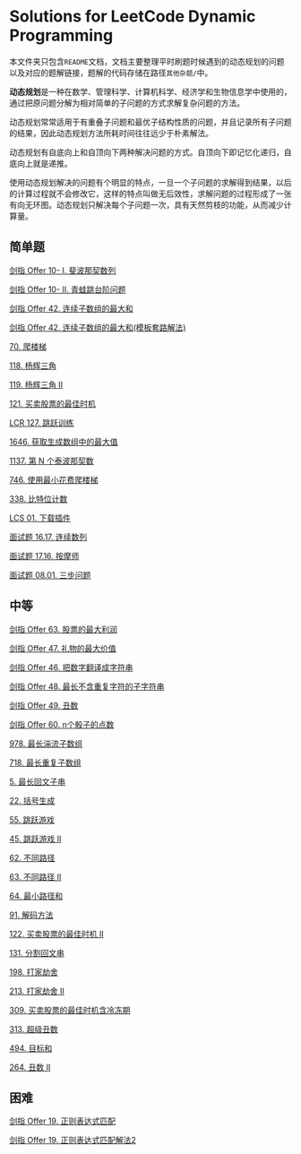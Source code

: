 # Solutions for LeetCode Dynamic Programming

本文件夹只包含`README`文档，文档主要整理平时刷题时候遇到的动态规划的问题以及对应的题解链接，题解的代码存储在路径`其他杂题/`中。

**动态规划**是一种在数学、管理科学、计算机科学、经济学和生物信息学中使用的，通过把原问题分解为相对简单的子问题的方式求解复杂问题的方法。

动态规划常常适用于有重叠子问题和最优子结构性质的问题，并且记录所有子问题的结果，因此动态规划方法所耗时间往往远少于朴素解法。

动态规划有自底向上和自顶向下两种解决问题的方式。自顶向下即记忆化递归，自底向上就是递推。

使用动态规划解决的问题有个明显的特点，一旦一个子问题的求解得到结果，以后的计算过程就不会修改它，这样的特点叫做无后效性，求解问题的过程形成了一张有向无环图。动态规划只解决每个子问题一次，具有天然剪枝的功能，从而减少计算量。

## 简单题

[剑指 Offer 10- I. 斐波那契数列](https://github.com/HuangRunHua/leetcode-swift/tree/main/剑指Offer/剑指Offer10-I-斐波那契数列.playground/Contents.swift)

[剑指 Offer 10- II. 青蛙跳台阶问题](https://github.com/HuangRunHua/leetcode-swift/tree/main/剑指Offer/剑指Offer10-II-青蛙跳台阶问题.playground/Contents.swift)

[剑指 Offer 42. 连续子数组的最大和](https://github.com/HuangRunHua/leetcode-swift/tree/main/剑指Offer/剑指Offer42-连续子数组的最大和.playground/Contents.swift)

[剑指 Offer 42. 连续子数组的最大和(模板套路解法)](https://github.com/HuangRunHua/leetcode-swift/blob/main/剑指Offer/剑指Offer42-连续子数组的最大和(解法2).playground/Contents.swift)

[70. 爬楼梯](https://github.com/HuangRunHua/leetcode-swift/tree/main/剑指Offer/剑指Offer10-II-青蛙跳台阶问题.playground/Contents.swift)

[118. 杨辉三角](https://github.com/HuangRunHua/leetcode-swift/blob/main/其他杂题/118-Yang-Hui-Triangle.playground/Contents.swift)

[119. 杨辉三角 II](https://github.com/HuangRunHua/leetcode-swift/blob/main/其他杂题/119-Yang-Hui-Triangle2.playground/Contents.swift)

[121. 买卖股票的最佳时机](https://github.com/HuangRunHua/leetcode-swift/tree/main/剑指Offer/剑指Offer63-股票的最大利润.playground/Contents.swift)

[LCR 127. 跳跃训练](https://github.com/HuangRunHua/leetcode-swift/tree/main/剑指Offer/剑指Offer10-II-青蛙跳台阶问题.playground/Contents.swift)

[1646. 获取生成数组中的最大值](https://github.com/HuangRunHua/leetcode-swift/blob/main/其他杂题/1646.%20获取生成数组中的最大值.playground/Contents.swift)

[1137. 第 N 个泰波那契数](https://github.com/HuangRunHua/leetcode-swift/blob/main/其他杂题/1137.%20第%20N%20个泰波那契数.playground/Contents.swift)

[746. 使用最小花费爬楼梯](https://github.com/HuangRunHua/leetcode-swift/blob/main/其他杂题/746.%20使用最小花费爬楼梯.playground/Contents.swift)

[338. 比特位计数](https://github.com/HuangRunHua/leetcode-swift/blob/main/其他杂题/338.%20比特位计数.playground/Contents.swift)

[LCS 01. 下载插件](https://github.com/HuangRunHua/leetcode-swift/blob/main/其他杂题/LCS%2001.%20下载插件.playground/Contents.swift)

[面试题 16.17. 连续数列](https://github.com/HuangRunHua/leetcode-swift/blob/main/其他杂题/面试题%2016.17.%20连续数列.playground/Contents.swift)

[面试题 17.16. 按摩师](https://github.com/HuangRunHua/leetcode-swift/blob/main/其他杂题/面试题%2017.16.%20按摩师.playground/Contents.swift)

[面试题 08.01. 三步问题](https://github.com/HuangRunHua/leetcode-swift/blob/main/其他杂题/面试题%2008.01.%20三步问题.playground/Contents.swift)


## 中等

[剑指 Offer 63. 股票的最大利润](https://github.com/HuangRunHua/leetcode-swift/tree/main/剑指Offer/剑指Offer63-股票的最大利润.playground/Contents.swift)

[剑指 Offer 47. 礼物的最大价值](https://github.com/HuangRunHua/leetcode-swift/tree/main/剑指Offer/剑指Offer47-礼物的最大价值.playground/Contents.swift)

[剑指 Offer 46. 把数字翻译成字符串](https://github.com/HuangRunHua/leetcode-swift/tree/main/剑指Offer/剑指Offer46-把数字翻译成字符串.playground/Contents.swift)

[剑指 Offer 48. 最长不含重复字符的子字符串](https://github.com/HuangRunHua/leetcode-swift/tree/main/剑指Offer/剑指Offer48-最长不含重复字符的子字符串.playground/Contents.swift)

[剑指 Offer 49. 丑数](https://github.com/HuangRunHua/leetcode-swift/tree/main/剑指Offer/剑指Offer49-丑数.playground/Contents.swift)

[剑指 Offer 60. n个骰子的点数](https://github.com/HuangRunHua/leetcode-swift/tree/main/剑指Offer/剑指Offer60-n个骰子的点数.playground/Contents.swift)

[978. 最长湍流子数组](https://github.com/HuangRunHua/leetcode-swift/blob/main/其他杂题/978.%20最长湍流子数组.playground/Contents.swift)

[718. 最长重复子数组](https://github.com/HuangRunHua/leetcode-swift/blob/main/其他杂题/718.%20最长重复子数组.playground/Contents.swift)

[5. 最长回文子串](https://github.com/HuangRunHua/leetcode-swift/blob/main/其他杂题/5.%20最长回文子串.playground/Contents.swift)

[22. 括号生成](https://github.com/HuangRunHua/leetcode-swift/blob/main/其他杂题/22.%20括号生成.playground/Contents.swift)

[55. 跳跃游戏](https://github.com/HuangRunHua/leetcode-swift/blob/main/其他杂题/55.%20跳跃游戏.playground/Contents.swift)

[45. 跳跃游戏 II](https://github.com/HuangRunHua/leetcode-swift/blob/main/其他杂题/45.%20跳跃游戏%20II.playground/Contents.swift)

[62. 不同路径](https://github.com/HuangRunHua/leetcode-swift/blob/main/其他杂题/62.%20不同路径.playground/Contents.swift)

[63. 不同路径 II](https://github.com/HuangRunHua/leetcode-swift/blob/main/其他杂题/63.%20不同路径%20II.playground/Contents.swift)

[64. 最小路径和](https://github.com/HuangRunHua/leetcode-swift/blob/main/其他杂题/64.%20最小路径和.playground/Contents.swift)

[91. 解码方法](https://github.com/HuangRunHua/leetcode-swift/blob/main/其他杂题/91.%20解码方法.playground/Contents.swift)

[122. 买卖股票的最佳时机 II](https://github.com/HuangRunHua/leetcode-swift/blob/main/其他杂题/122.%20买卖股票的最佳时机%20II.playground/Contents.swift)

[131. 分割回文串](https://github.com/HuangRunHua/leetcode-swift/blob/main/其他杂题/131.%20分割回文串.playground/Contents.swift)

[198. 打家劫舍](https://github.com/HuangRunHua/leetcode-swift/blob/main/其他杂题/198.%20打家劫舍.playground/Contents.swift)

[213. 打家劫舍 II](https://github.com/HuangRunHua/leetcode-swift/blob/main/其他杂题/213.%20打家劫舍%20II.playground/Contents.swift)

[309. 买卖股票的最佳时机含冷冻期](https://github.com/HuangRunHua/leetcode-swift/blob/main/其他杂题/309.%20买卖股票的最佳时机含冷冻期.playground/Contents.swift)

[313. 超级丑数](https://github.com/HuangRunHua/leetcode-swift/blob/main/其他杂题/313.%20超级丑数.playground/Contents.swift)

[494. 目标和](https://github.com/HuangRunHua/leetcode-swift/blob/main/其他杂题/494.%20目标和.playground/Contents.swift)

[264. 丑数 II](https://github.com/HuangRunHua/leetcode-swift/blob/main/其他杂题/264.%20丑数%20II.playground/Contents.swift)

## 困难

[剑指 Offer 19. 正则表达式匹配](https://github.com/HuangRunHua/leetcode-swift/tree/main/剑指Offer/剑指Offer19-正则表达式匹配.playground/Contents.swift)

[剑指 Offer 19. 正则表达式匹配解法2](https://github.com/HuangRunHua/leetcode-swift/blob/main/剑指Offer/剑指Offer19.正则表达式匹配解法2.playground/Contents.swift)
